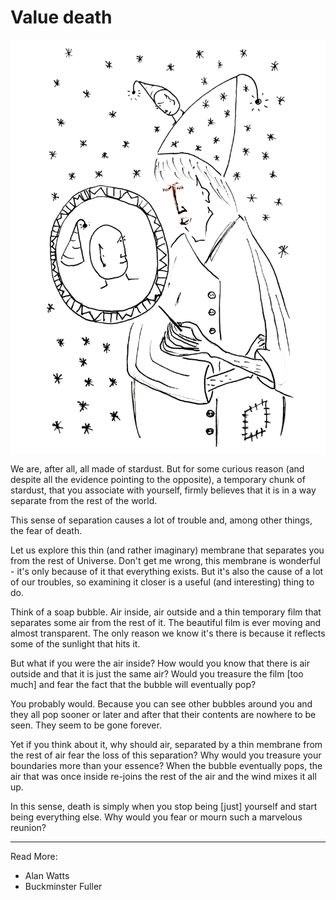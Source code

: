 # Value death

![Value death](images/value_death.jpg)

We are, after all, all made of stardust. But for some curious reason (and despite all the evidence pointing to the opposite), a temporary chunk of stardust, that you associate with yourself, firmly believes that it is in a way separate from the rest of the world.

This sense of separation causes a lot of trouble and, among other things, the fear of death.

Let us explore this thin (and rather imaginary) membrane that separates you from the rest of Universe. Don't get me wrong, this membrane is wonderful - it's only because of it that everything exists. But it's also the cause of a lot of our troubles, so examining it closer is a useful (and interesting) thing to do.

Think of a soap bubble. Air inside, air outside and a thin temporary film that separates some air from the rest of it. The beautiful film is ever moving and almost transparent. The only reason we know it's there is because it reflects some of the sunlight that hits it.

But what if you were the air inside? How would you know that there is air outside and that it is just the same air? Would you treasure the film [too much] and fear the fact that the bubble will eventually pop?

You probably would. Because you can see other bubbles around you and they all pop sooner or later and after that their contents are nowhere to be seen. They seem to be gone forever.

Yet if you think about it, why should air, separated by a thin membrane from the rest of air fear the loss of this separation? Why would you treasure your boundaries more than your essence? When the bubble eventually pops, the air that was once inside re-joins the rest of the air and the wind mixes it all up.

In this sense, death is simply when you stop being [just] yourself and start being everything else. Why would you fear or mourn such a marvelous reunion?

* * *

Read More:
* Alan Watts
* Buckminster Fuller
